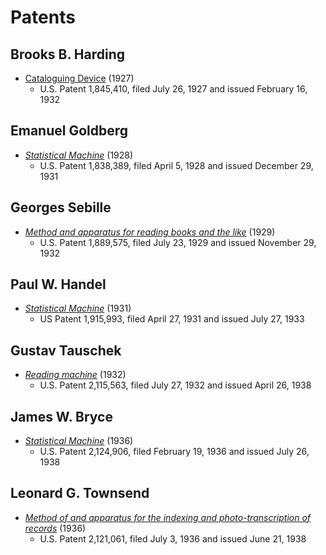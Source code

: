 # Patents


## Brooks B. Harding

- [Cataloguing Device](https://patents.google.com/patent/US1845410A/) (1927)
    - U.S. Patent 1,845,410, filed July 26, 1927 and issued February 16, 1932

## Emanuel Goldberg

- [*Statistical Machine*](https://patents.google.com/patent/US1838389A/) (1928)
    - U.S. Patent 1,838,389, filed April 5, 1928 and issued December 29, 1931

## Georges Sebille

- [*Method and apparatus for reading books and the like*](https://patents.google.com/patent/US1889575A/) (1929)
    - U.S. Patent 1,889,575, filed July 23, 1929 and issued November 29, 1932

## Paul W. Handel

- [*Statistical Machine*](https://patents.google.com/patent/US1915993A/) (1931)
    - US Patent 1,915,993, filed April 27, 1931 and issued July 27, 1933

## Gustav Tauschek

- [*Reading machine*](https://patents.google.com/patent/US2115563A/) (1932)
    - U.S. Patent 2,115,563, filed July 27, 1932 and issued April 26, 1938

## James W. Bryce

- [*Statistical Machine*](https://patents.google.com/patent/US2124906) (1936)
    - U.S. Patent 2,124,906, filed February 19, 1936 and issued July 26, 1938

## Leonard G. Townsend

- [*Method of and apparatus for the indexing and photo-transcription of records*](https://patents.google.com/patent/US2121061A/) (1936)
    - U.S. Patent 2,121,061, filed July 3, 1936 and issued June 21, 1938
